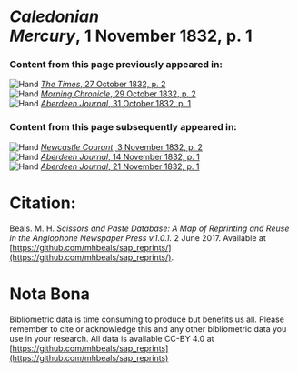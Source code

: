 # *Caledonian Mercury*, 1 November 1832, p. 1  
  
### Content from this page previously appeared in:  
![Hand](http://scissorsandpaste.net/wp-content/uploads/2017/06/smallhandpointer.png) [*The Times*, 27 October 1832, p. 2](https://mhbeals.github.io/sap_html/The-Times/The-Times-27-October-1832-p-2)  
![Hand](http://scissorsandpaste.net/wp-content/uploads/2017/06/smallhandpointer.png) [*Morning Chronicle*, 29 October 1832, p. 2](https://mhbeals.github.io/sap_html/Morning-Chronicle/Morning-Chronicle-29-October-1832-p-2)  
![Hand](http://scissorsandpaste.net/wp-content/uploads/2017/06/smallhandpointer.png) [*Aberdeen Journal*, 31 October 1832, p. 1](https://mhbeals.github.io/sap_html/Aberdeen-Journal/Aberdeen-Journal-31-October-1832-p-1)  
  
### Content from this page subsequently appeared in:  
![Hand](http://scissorsandpaste.net/wp-content/uploads/2017/06/smallhandpointer.png) [*Newcastle Courant*, 3 November 1832, p. 2](https://mhbeals.github.io/sap_html/Newcastle-Courant/Newcastle-Courant-3-November-1832-p-2)  
![Hand](http://scissorsandpaste.net/wp-content/uploads/2017/06/smallhandpointer.png) [*Aberdeen Journal*, 14 November 1832, p. 1](https://mhbeals.github.io/sap_html/Aberdeen-Journal/Aberdeen-Journal-14-November-1832-p-1)  
![Hand](http://scissorsandpaste.net/wp-content/uploads/2017/06/smallhandpointer.png) [*Aberdeen Journal*, 21 November 1832, p. 1](https://mhbeals.github.io/sap_html/Aberdeen-Journal/Aberdeen-Journal-21-November-1832-p-1)  


# Citation: 

Beals. M. H. *Scissors and Paste Database: A Map of Reprinting and Reuse in the Anglophone Newspaper Press v.1.0.1.* 2 June 2017. Available at [https://github.com/mhbeals/sap_reprints/](https://github.com/mhbeals/sap_reprints/). 

# Nota Bona

Bibliometric data is time consuming to produce but benefits us all. Please remember to cite or acknowledge this and any other bibliometric data you use in your research. All data is available CC-BY 4.0 at [https://github.com/mhbeals/sap_reprints](https://github.com/mhbeals/sap_reprints)
